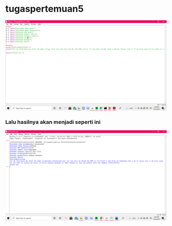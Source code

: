 # tugaspertemuan5

![Gambar 1](screenshoot/ss1.png)

### Lalu hasilnya akan menjadi seperti ini
![Gambar 2](screenshoot/ss2.png)
